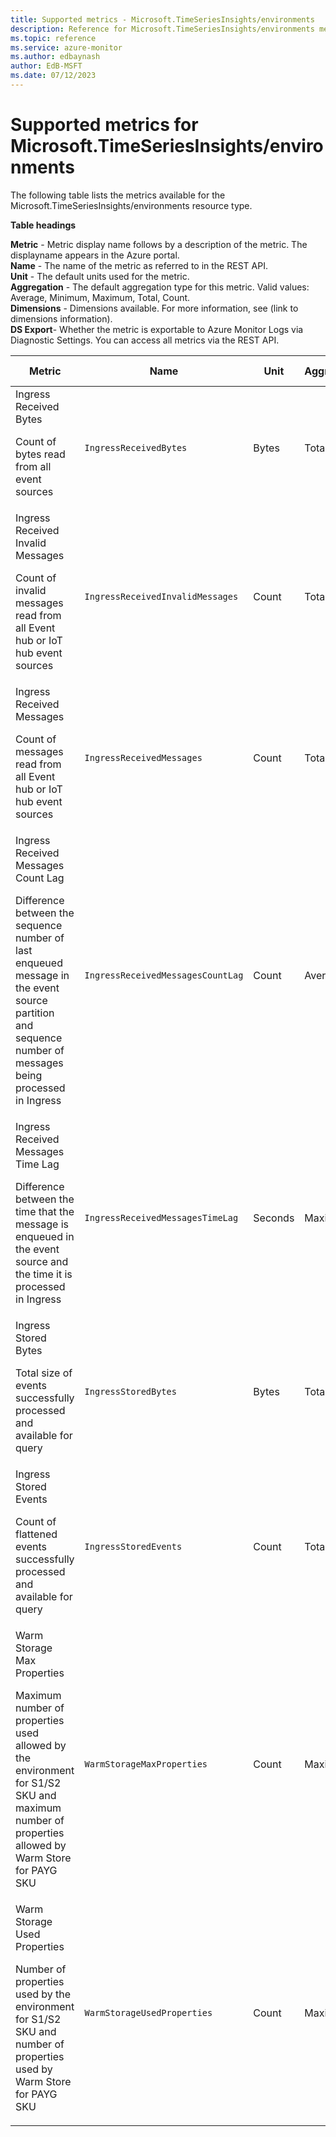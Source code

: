 ```yaml
---
title: Supported metrics - Microsoft.TimeSeriesInsights/environments
description: Reference for Microsoft.TimeSeriesInsights/environments metrics in Azure Monitor.
ms.topic: reference
ms.service: azure-monitor
ms.author: edbaynash
author: EdB-MSFT
ms.date: 07/12/2023
---
```

# Supported metrics for Microsoft.TimeSeriesInsights/environments  
<!-- Data source : arm-->


The following table lists the metrics available for the Microsoft.TimeSeriesInsights/environments resource type.

  

**Table headings**
  
**Metric** - Metric display name follows by a description of the metric. The displayname appears in the Azure portal.  
**Name** - The name of the metric as referred to in the REST API.  
**Unit** - The default units used for the metric.  
**Aggregation** - The default aggregation type for this metric. Valid values: Average, Minimum, Maximum, Total, Count.  
**Dimensions** - Dimensions available. For more information, see (link to dimensions information).  
**DS Export**- Whether the metric is exportable to Azure Monitor Logs via Diagnostic Settings.  You can access all metrics via the REST API.  
  
  
|Metric|Name|Unit|Aggregation|Dimensions|DS Export|
|---|---|---|---|---|---|
|Ingress Received Bytes<p><p>Count of bytes read from all event sources |`IngressReceivedBytes` |Bytes |Total |No Dimensions |Yes|
|Ingress Received Invalid Messages<p><p>Count of invalid messages read from all Event hub or IoT hub event sources |`IngressReceivedInvalidMessages` |Count |Total |No Dimensions |Yes|
|Ingress Received Messages<p><p>Count of messages read from all Event hub or IoT hub event sources |`IngressReceivedMessages` |Count |Total |No Dimensions |Yes|
|Ingress Received Messages Count Lag<p><p>Difference between the sequence number of last enqueued message in the event source partition and sequence number of messages being processed in Ingress |`IngressReceivedMessagesCountLag` |Count |Average |No Dimensions |Yes|
|Ingress Received Messages Time Lag<p><p>Difference between the time that the message is enqueued in the event source and the time it is processed in Ingress |`IngressReceivedMessagesTimeLag` |Seconds |Maximum |No Dimensions |Yes|
|Ingress Stored Bytes<p><p>Total size of events successfully processed and available for query |`IngressStoredBytes` |Bytes |Total |No Dimensions |Yes|
|Ingress Stored Events<p><p>Count of flattened events successfully processed and available for query |`IngressStoredEvents` |Count |Total |No Dimensions |Yes|
|Warm Storage Max Properties<p><p>Maximum number of properties used allowed by the environment for S1/S2 SKU and maximum number of properties allowed by Warm Store for PAYG SKU |`WarmStorageMaxProperties` |Count |Maximum |No Dimensions |Yes|
|Warm Storage Used Properties <p><p>Number of properties used by the environment for S1/S2 SKU and number of properties used by Warm Store for PAYG SKU |`WarmStorageUsedProperties` |Count |Maximum |No Dimensions |Yes|


<!--Gen Date:  Wed Jul 12 2023 17:59:09 GMT+0300 (Israel Daylight Time)-->